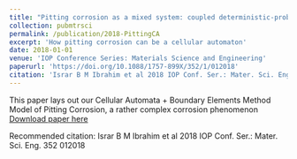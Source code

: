 ```yaml
---
title: "Pitting corrosion as a mixed system: coupled deterministic-probabilistic simulation of pit growth"
collection: pubmtrsci
permalink: /publication/2018-PittingCA
excerpt: 'How pitting corrosion can be a cellular automaton'
date: 2018-01-01
venue: 'IOP Conference Series: Materials Science and Engineering'
paperurl: 'https://doi.org/10.1088/1757-899X/352/1/012018'
citation: 'Israr B M Ibrahim et al 2018 IOP Conf. Ser.: Mater. Sci. Eng. 352 012018.'
---
```

This paper lays out our Cellular Automata + Boundary Elements Method Model of Pitting Corrosion, a rather complex corrosion phenomenon
[Download paper here](https://iopscience.iop.org/article/10.1088/1757-899X/352/1/012018/pdf)

Recommended citation:
Israr B M Ibrahim et al 2018 IOP Conf. Ser.: Mater. Sci. Eng. 352 012018
